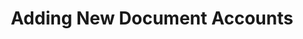 ---
linktitle: Adding New Document Accounts
title: Adding New Document Accounts
Description: Document Accounts allow you to grant access to manage documents in PlaidCloud for the purposes of data import, export or other actions.
weight: 1.0
---